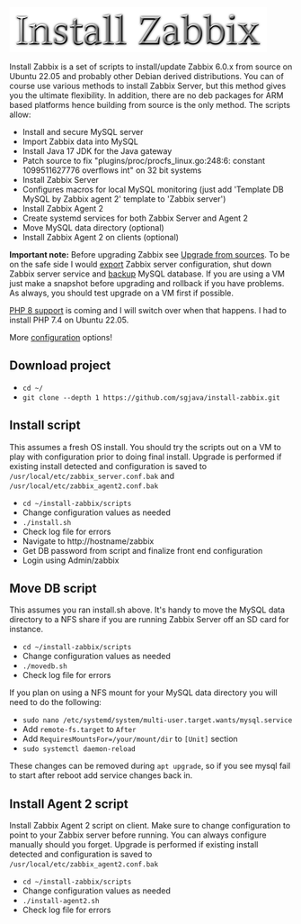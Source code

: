![Title](images/title.png)

Install Zabbix is a set of scripts to install/update Zabbix 6.0.x from source on Ubuntu
22.05 and probably other Debian derived distributions. You can of course use
various methods to install Zabbix Server, but this method gives you the ultimate
flexibility. In addition, there are no deb packages for ARM based platforms hence
building from source is the only method. The scripts allow:
* Install and secure MySQL server
* Import Zabbix data into MySQL
* Install Java 17 JDK for the Java gateway
* Patch source to fix "plugins/proc/procfs_linux.go:248:6: constant 1099511627776 overflows int" on 32 bit systems
* Install Zabbix Server
* Configures macros for local MySQL monitoring (just add 'Template DB MySQL by Zabbix agent 2' template to 'Zabbix server')
* Install Zabbix Agent 2
* Create systemd services for both Zabbix Server and Agent 2
* Move MySQL data directory (optional)
* Install Zabbix Agent 2 on clients (optional)

**Important note:** Before upgrading Zabbix see [Upgrade from sources](https://www.zabbix.com/documentation/current/en/manual/installation/upgrade/sources). 
To be on the safe side I would [export](https://www.zabbix.com/documentation/current/en/manual/xml_export_import) Zabbix
server configuration, shut down Zabbix server service and [backup](https://linuxconfig.org/linux-commands-to-backup-and-restore-mysql-database)
MySQL database. If you are using a VM just make a snapshot before upgrading and rollback 
if you have problems. As always, you should test upgrade on a VM first if possible.

[PHP 8 support](https://support.zabbix.com/browse/ZBXNEXT-7080) is coming and I 
will switch over when that happens. I had to install PHP 7.4 on Ubuntu 22.05.

More [configuration](https://techexpert.tips/category/zabbix) options!

## Download project
* `cd ~/`
* `git clone --depth 1 https://github.com/sgjava/install-zabbix.git`

## Install script
This assumes a fresh OS install. You should try the scripts out on a VM to play
with configuration prior to doing final install. Upgrade is performed if existing
install detected and configuration is saved to `/usr/local/etc/zabbix_server.conf.bak`
and `/usr/local/etc/zabbix_agent2.conf.bak`
* `cd ~/install-zabbix/scripts`
* Change configuration values as needed
* `./install.sh`
* Check log file for errors
* Navigate to http://hostname/zabbix
* Get DB password from script and finalize front end configuration
* Login using Admin/zabbix

## Move DB script
This assumes you ran install.sh above. It's handy to move the MySQL data directory
to a NFS share if you are running Zabbix Server off an SD card for instance.
* `cd ~/install-zabbix/scripts`
* Change configuration values as needed
* `./movedb.sh`
* Check log file for errors

If you plan on using a NFS mount for your MySQL data directory you will need to
do the following:
* `sudo nano /etc/systemd/system/multi-user.target.wants/mysql.service`
* Add `remote-fs.target` to `After`
* Add `RequiresMountsFor=/your/mount/dir` to `[Unit]` section
* `sudo systemctl daemon-reload`

These changes can be removed during `apt upgrade`, so if you see mysql fail to start after reboot add service changes back in. 

## Install Agent 2 script
Install Zabbix Agent 2 script on client. Make sure to change configuration to point to
your Zabbix server before running. You can always configure manually should you forget.
Upgrade is performed if existing install detected and configuration is saved to `/usr/local/etc/zabbix_agent2.conf.bak`
* `cd ~/install-zabbix/scripts`
* Change configuration values as needed
* `./install-agent2.sh`
* Check log file for errors
